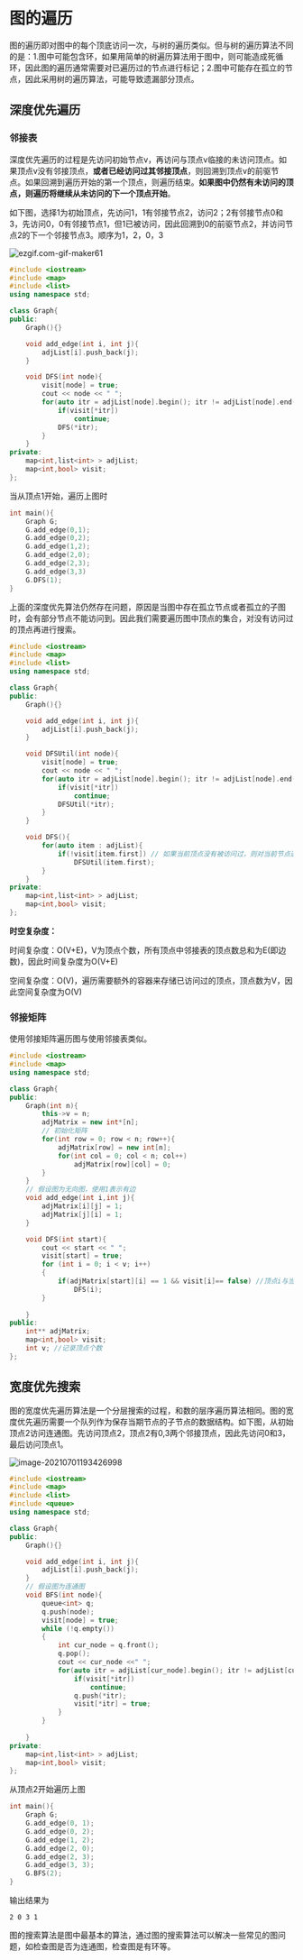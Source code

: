 # 图的遍历

图的遍历即对图中的每个顶底访问一次，与树的遍历类似。但与树的遍历算法不同的是：1.图中可能包含环，如果用简单的树遍历算法用于图中，则可能造成死循环，因此图的遍历通常需要对已遍历过的节点进行标记；2.图中可能存在孤立的节点，因此采用树的遍历算法，可能导致遗漏部分顶点。

## **深度优先遍历**

### 邻接表

深度优先遍历的过程是先访问初始节点v，再访问与顶点v临接的未访问顶点。如果顶点v没有邻接顶点，**或者已经访问过其邻接顶点**，则回溯到顶点v的前驱节点。如果回溯到遍历开始的第一个顶点，则遍历结束。**如果图中仍然有未访问的顶点，则遍历将继续从未访问的下一个顶点开始**。

如下图，选择1为初始顶点，先访问1，1有邻接节点2，访问2；2有邻接节点0和3，先访问0，0有邻接节点1，但1已被访问，因此回溯到0的前驱节点2，并访问节点2的下一个邻接节点3。顺序为1，2，0，3

![ezgif.com-gif-maker61](https://void-pointer-imgsubmit.oss-cn-shanghai.aliyuncs.com/img/ezgif.com-gif-maker61.gif)

```c++
#include <iostream>
#include <map>
#include <list>
using namespace std;

class Graph{
public:
    Graph(){}

    void add_edge(int i, int j){
        adjList[i].push_back(j);
    }

    void DFS(int node){
        visit[node] = true;
        cout << node << " ";
        for(auto itr = adjList[node].begin(); itr != adjList[node].end(); itr++){
            if(visit[*itr])
                continue;
            DFS(*itr);
        }
    }
private:
    map<int,list<int> > adjList; 
    map<int,bool> visit;
};
```

当从顶点1开始，遍历上图时

```c++
int main(){
    Graph G;
    G.add_edge(0,1);
    G.add_edge(0,2);
    G.add_edge(1,2);
    G.add_edge(2,0);
    G.add_edge(2,3);
    G.add_edge(3,3)
    G.DFS(1);
}
```

上面的深度优先算法仍然存在问题，原因是当图中存在孤立节点或者孤立的子图时，会有部分节点不能访问到。因此我们需要遍历图中顶点的集合，对没有访问过的顶点再进行搜索。

```c++
#include <iostream>
#include <map>
#include <list>
using namespace std;

class Graph{
public:
    Graph(){}

    void add_edge(int i, int j){
        adjList[i].push_back(j);
    }

    void DFSUtil(int node){
        visit[node] = true;
        cout << node << " ";
        for(auto itr = adjList[node].begin(); itr != adjList[node].end(); itr++){
            if(visit[*itr])
                continue;
            DFSUtil(*itr);
        }
    }

    void DFS(){
        for(auto item : adjList){
            if(!visit[item.first]) // 如果当前顶点没有被访问过，则对当前节点进行搜素
                DFSUtil(item.first);
        }
    }
private:
    map<int,list<int> > adjList; 
    map<int,bool> visit;
};
```

**时空复杂度：**

时间复杂度：O(V+E)，V为顶点个数，所有顶点中邻接表的顶点数总和为E(即边数)，因此时间复杂度为O(V+E)

空间复杂度：O(V)，遍历需要额外的容器来存储已访问过的顶点，顶点数为V，因此空间复杂度为O(V)

### 邻接矩阵

使用邻接矩阵遍历图与使用邻接表类似。

```c++
#include <iostream>
#include <map>
using namespace std;

class Graph{
public:
    Graph(int n){
        this->v = n;
        adjMatrix = new int*[n];
        // 初始化矩阵
        for(int row = 0; row < n; row++){
            adjMatrix[row] = new int[n];
            for(int col = 0; col < n; col++)
                adjMatrix[row][col] = 0;
        }
    }
    // 假设图为无向图，使用1表示有边
    void add_edge(int i,int j){
        adjMatrix[i][j] = 1;
        adjMatrix[j][i] = 1;
    }

    void DFS(int start){
        cout << start << " ";
        visit[start] = true;
        for (int i = 0; i < v; i++)
        {
            if(adjMatrix[start][i] == 1 && visit[i]== false) //顶点i与当前顶点存在边,且i未访问
                DFS(i);
        }
        
    }
public:
    int** adjMatrix; 
    map<int,bool> visit;
    int v; //记录顶点个数
};
```



## 宽度优先搜索

图的宽度优先遍历算法是一个分层搜索的过程，和数的层序遍历算法相同。图的宽度优先遍历需要一个队列作为保存当期节点的子节点的数据结构。如下图，从初始顶点2访问连通图。先访问顶点2，顶点2有0,3两个邻接顶点，因此先访问0和3，最后访问顶点1。

![image-20210701193426998](https://void-pointer-imgsubmit.oss-cn-shanghai.aliyuncs.com/img/image-20210701193426998.png)

```c++
#include <iostream>
#include <map>
#include <list>
#include <queue>
using namespace std;

class Graph{
public:
    Graph(){}

    void add_edge(int i, int j){
        adjList[i].push_back(j);
    }
	// 假设图为连通图
    void BFS(int node){
        queue<int> q;
        q.push(node);
        visit[node] = true;
        while (!q.empty())
        {
            int cur_node = q.front();
            q.pop();
            cout << cur_node <<" ";
            for(auto itr = adjList[cur_node].begin(); itr != adjList[cur_node].end(); itr++){
                if(visit[*itr])
                    continue;
                q.push(*itr);
                visit[*itr] = true;
            }
        }
        
    }
private:
    map<int,list<int> > adjList; 
    map<int,bool> visit;
};
```

从顶点2开始遍历上图

```c++
int main(){
    Graph G;
    G.add_edge(0, 1);
    G.add_edge(0, 2);
    G.add_edge(1, 2);
    G.add_edge(2, 0);
    G.add_edge(2, 3);
    G.add_edge(3, 3);
    G.BFS(2);
}
```

输出结果为

```
2 0 3 1
```

图的搜索算法是图中最基本的算法，通过图的搜索算法可以解决一些常见的图问题，如检查图是否为连通图，检查图是有环等。

